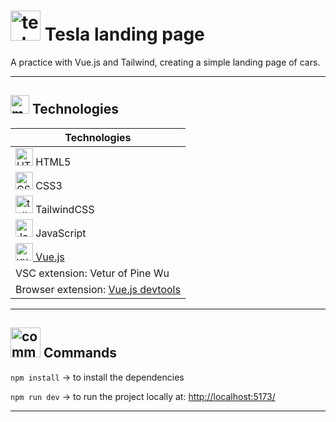 # <img width="48" height="48" src="https://img.icons8.com/color/48/tesla-logo.png" alt="tesla logo"/> Tesla landing page

A practice with Vue.js and Tailwind, creating a simple landing page of cars.

---

## <img width="30" height="30" src="https://img.icons8.com/cotton/30/monitor--v1.png" alt="monitor"/> Technologies

| Technologies |
| ------------ |
| <img width="28" height="28" src="https://img.icons8.com/color/28/html-5--v1.png" alt="HTML5 icon"/> HTML5 |
| <img width="28" height="28" src="https://img.icons8.com/color/28/css3.png" alt="CSS3 icon"/> CSS3 |
| <img width="28" height="28" src="https://img.icons8.com/color/48/tailwindcss.png" alt="tailwind.css"/> TailwindCSS |
| <img width="28" height="28" src="https://img.icons8.com/color/28/javascript.png" alt="JavaScript icon"/> JavaScript |
| [<img width="28" height="28" src="https://img.icons8.com/fluency/28/vuejs.png" alt="vue.js"/> Vue.js](https://vuejs.org/) |
| VSC extension: Vetur of Pine Wu |
| Browser extension: [Vue.js devtools](https://devtools.vuejs.org/) |


---

## <img width="48" height="48" src="https://img.icons8.com/color/48/command-line.png" alt="command line"/> Commands

`npm install` -> to install the dependencies

`npm run dev` -> to run the project locally at: [http://localhost:5173/](http://localhost:5173/)

---